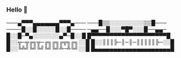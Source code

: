 ### Hello 👋
───▄▀▀▀▄▄▄▄▄▄▄▀▀▀▄───
───█▒▒░░░░░░░░░▒▒█───
────█░░█░░░░░█░░█────
─▄▄──█░░░▀█▀░░░█──▄▄─
█░░█─▀▄░░░░░░░▄▀─█░░█
█▀▀▀▀▀▀▀▀▀▀▀▀▀▀▀▀▀▀▀▀█
█░░╦─╦╔╗╦─╔╗╔╗╔╦╗╔╗░░█
█░░║║║╠─║─║─║║║║║╠─░░█
█░░╚╩╝╚╝╚╝╚╝╚╝╩─╩╚╝░░█
█▄▄▄▄▄▄▄▄▄▄▄▄▄▄▄▄▄▄▄▄█


<!--
**houssen-kassir/houssen-kassir** is a ✨ _special_ ✨ repository because its `README.md` (this file) appears on your GitHub profile.

Here are some ideas to get you started:

- 🔭 I’m currently working on ...
- 🌱 I’m currently learning ...
- 👯 I’m looking to collaborate on ...
- 🤔 I’m looking for help with ...
- 💬 Ask me about ...
- 📫 How to reach me: ...
- 😄 Pronouns: ...
- ⚡ Fun fact: ...
-->
